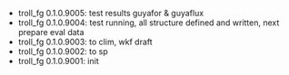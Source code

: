 -   troll_fg 0.1.0.9005: test results guyafor & guyaflux
-   troll_fg 0.1.0.9004: test running, all structure defined and written, next prepare eval data
-   troll_fg 0.1.0.9003: to clim, wkf draft
-   troll_fg 0.1.0.9002: to sp
-   troll_fg 0.1.0.9001: init
